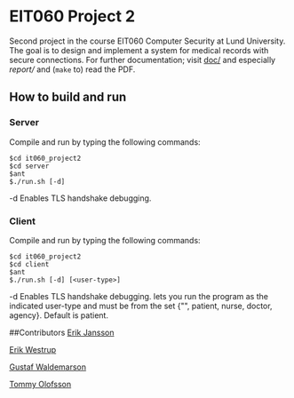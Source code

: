 # EIT060 Project 2
Second project in the course EIT060 Computer Security at Lund University. The goal is to design and implement a system for medical records with secure connections. For further documentation; visit [doc/](https://github.com/erikw/eit060_project2/tree/master/doc) and especially *report/* and (`make` to) read the PDF.

## How to build and run
### Server
Compile and run by typing the following commands:

	$cd it060_project2
	$cd server
	$ant
	$./run.sh [-d]

-d Enables TLS handshake debugging.

### Client
Compile and run by typing the following commands:

	$cd it060_project2
	$cd client
	$ant
	$./run.sh [-d] [<user-type>]

-d Enables TLS handshake debugging.
<user-type> lets you run the program as the indicated user-type and must be from the set {"", patient, nurse, doctor, agency}. Default is patient. 

##Contributors
[Erik Jansson](https://github.com/Meldanya)

[Erik Westrup](https://github.com/erikw)

[Gustaf Waldemarson](https://github.com/xaldew)

[Tommy Olofsson](https://github.com/tommyolofsson)
